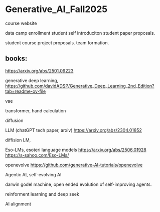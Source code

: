 # Generative_AI_Fall2025
course website

data camp enrollment
student self introduciton
student paper proposals. 

student course project proposals. 
team formation. 

## books: 
https://arxiv.org/abs/2501.09223

generative deep learning, 
https://github.com/davidADSP/Generative_Deep_Learning_2nd_Edition?tab=readme-ov-file

vae

transformer, hand calculation

diffusion

LLM (chatGPT tech paper, arxiv)
https://arxiv.org/abs/2304.01852

diffision LM, 

Eso-LMs, esoteri language models
https://arxiv.org/abs/2506.01928
https://s-sahoo.com/Eso-LMs/

openevolve
https://github.com/generative-AI-tutorials/openevolve

Agentic AI, self-evolving AI

darwin godel machine, open ended evolution of self-improving agents. 

reinforment learning and deep seek

AI alignment

